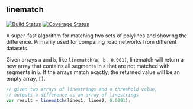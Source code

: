 ## linematch

[![Build Status](https://travis-ci.org/mapbox/linematch.svg?branch=master)](https://travis-ci.org/mapbox/linematch)
[![Coverage Status](https://coveralls.io/repos/mapbox/linematch/badge.svg?branch=master&service=github)](https://coveralls.io/github/mapbox/linematch?branch=master)

A super-fast algorithm for matching two sets of polylines and showing the difference.
Primarily used for comparing road networks from different datasets.

Given arrays `a` and `b`, like `linematch(a, b, 0.001)`, linematch will return a new
array that contains all segments in `a` that are not matched with segments in `b`.
If the arrays match exactly, the returned value will be an empty array, `[]`.

```js
// given two arrays of linestrings and a threshold value,
// outputs a difference as an array of linestrings
var result = linematch(lines1, lines2, 0.0001);
```
